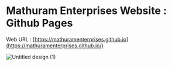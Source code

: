 # Mathuram Enterprises Website : Github Pages
 Web URL : [https://mathuramenterprises.github.io](https://mathuramenterprises.github.io/)
 
 ![Untitled design (1)](https://github.com/dipanshu18881/dipanshu18881.github.io/assets/66013226/69ca1e9a-c8e6-4949-850c-60b6f4ab2c17)
